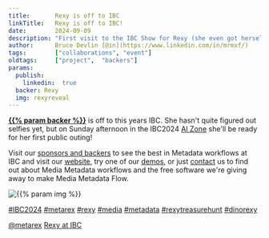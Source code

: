 ```yaml
---
title:       Rexy is off to IBC
linkTitle:   Rexy is off to IBC!
date:        2024-09-09
description: "First visit to the IBC Show for Rexy (she even got herself a new hairstyle for the event!)"
author:      Bruce Devlin [@in](https://www.linkedin.com/in/mrmxf/)
tags:        ["collaborations", "event"]
oldtags:     ["project",  "backers"]
params:
  publish:
    linkedin:  true
  backer: Rexy
  img: rexyreveal
---
```


**[{{% param backer %}}][web]** is off to this years IBC. She hasn't quite figured out
selfies yet, but on Sunday afternoon in the IBC2024 [AI Zone][rxydraw] she'll be
ready for her first public outing!  

Visit our [sponsors and backers][thp] to see the best in Metadata workflows at
IBC and visit our [website][web], try one of our [demos], or just [contact] us
to find out about Media Metadata workflows and the free software we're giving
away to make Media Metadata Flow.

<img  class = "ui centered large bordered rounded image" src = "featured-{{% param img
%}}.jpg" alt = "{{% param img %}}">


[#IBC2024](https://www.linkedin.com/search/results/all/?keywords=%23IBC2024)
[#metarex](https://www.linkedin.com/search/results/all/?keywords=%23metarex)
[#rexy](https://www.linkedin.com/search/results/all/?keywords=%23rexy)
[#media](https://www.linkedin.com/search/results/all/?keywords=%23media)
[#metadata](https://www.linkedin.com/search/results/all/?keywords=%23metadata)
[#rexytreasurehunt](https://www.linkedin.com/search/results/all/?keywords=%23rexytreasurehunt)
[#dinorexy](https://www.linkedin.com/search/results/all/?keywords=%23dinorexy)

<i class = "linkedin icon"></i>[@metarex][limrx]
<i class = "linkedin icon"></i>[Rexy at IBC][lirxy]

[web]:    https://metarex.media/
[demos]:    https://metarex.media/app/demos

[limrx]:   https://uk.linkedin.com/company/metarex-media
[lirxy]:   https://www.linkedin.com/search/results/all/?keywords=%23ibc2024%20%23metarex%20%23rexy
[rxydraw]: https://ibc2024.mapyourshow.com/8_0/floorplan/?st=keyword&hallID=J&sv=V-NOVA&selectedBooth=14.AI03
[ths]:     https://auth.metarex.media/ui/registration
[thp]:     /project/treasure-hunt/
[contact]: /contact
